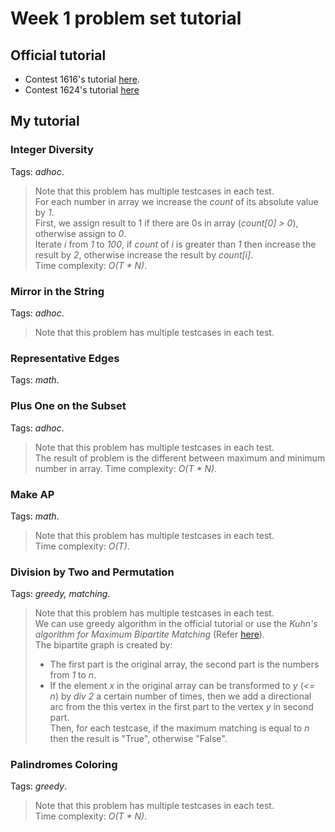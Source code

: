# Week 1 problem set tutorial

## Official tutorial
- Contest 1616's tutorial [here](https://codeforces.com/blog/entry/98501).
- Contest 1624's tutorial [here](https://codeforces.com/blog/entry/98942)

## My tutorial

### Integer Diversity

Tags: *adhoc*.
> Note that this problem has multiple testcases in each test. <br>
> For each number in array we increase the *count* of its absolute value by *1*. <br>
> First, we assign result to 1 if there are 0s in array (*count[0] > 0*), otherwise assign to *0*. <br>
> Iterate *i* from *1* to *100*, if *count* of *i* is greater than *1* then increase the result by *2*, otherwise increase the result by *count[i]*. <br>
> Time complexity: *O(T * N)*.

### Mirror in the String 

Tags: *adhoc*.
> Note that this problem has multiple testcases in each test. <br>

### Representative Edges

Tags: *math*.

### Plus One on the Subset

Tags: *adhoc*.
> Note that this problem has multiple testcases in each test. <br>
> The result of problem is the different between maximum and minimum number in array.
> Time complexity: *O(T * N)*.

### Make AP

Tags: *math*.
> Note that this problem has multiple testcases in each test. <br>
> Time complexity: *O(T)*.

### Division by Two and Permutation

Tags: *greedy, matching*.
> Note that this problem has multiple testcases in each test. <br>
> We can use greedy algorithm in the official tutorial or use the *Kuhn's algorithm for Maximum Bipartite Matching* (Refer [here](https://cp-algorithms.com/graph/kuhn_maximum_bipartite_matching.html)). <br>
> The bipartite graph is created by:
> - The first part is the original array, the second part is the numbers from *1* to *n*. <br>
> - If the element *x* in the original array can be transformed to *y* (*<= n*) by *div 2* a certain number of times, then we add a directional arc from the this vertex in the first part to the vertex *y* in second part. <br>
> Then, for each testcase, if the maximum matching is equal to *n* then the result is "True", otherwise "False".

### Palindromes Coloring

Tags: *greedy*.
> Note that this problem has multiple testcases in each test. <br>
> Time complexity: *O(T * N)*.